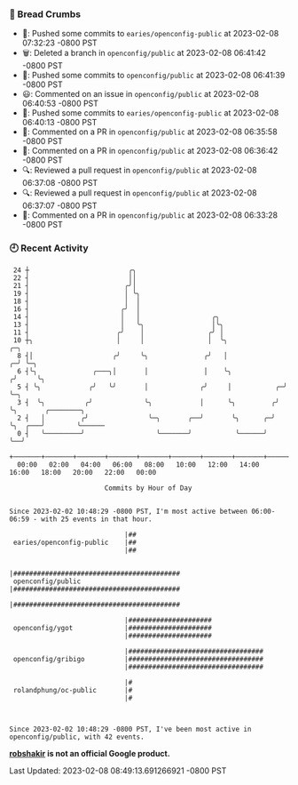 ### 🍞 Bread Crumbs

 * 🚢: Pushed some commits to `earies/openconfig-public` at 2023-02-08 07:32:23 -0800 PST
 * 🗑: Deleted a branch in `openconfig/public` at 2023-02-08 06:41:42 -0800 PST
 * 🚢: Pushed some commits to `openconfig/public` at 2023-02-08 06:41:39 -0800 PST
 * 😃: Commented on an issue in `openconfig/public` at 2023-02-08 06:40:53 -0800 PST
 * 🚢: Pushed some commits to `earies/openconfig-public` at 2023-02-08 06:40:13 -0800 PST
 * 💬: Commented on a PR in  `openconfig/public` at 2023-02-08 06:35:58 -0800 PST
 * 💬: Commented on a PR in  `openconfig/public` at 2023-02-08 06:36:42 -0800 PST
 * 🔍: Reviewed a pull request in  `openconfig/public` at 2023-02-08 06:37:08 -0800 PST
 * 🔍: Reviewed a pull request in  `openconfig/public` at 2023-02-08 06:37:07 -0800 PST
 * 💬: Commented on a PR in  `openconfig/public` at 2023-02-08 06:33:28 -0800 PST

### 🕘 Recent Activity
```
 24 ┼                         ╭╮
 22 ┤                         ││
 21 ┤                        ╭╯│
 19 ┤                        │ ╰╮
 18 ┤                        │  │
 16 ┤                       ╭╯  │
 14 ┤                       │   │                  ╭╮
 13 ┤                       │   ╰╮                 │╰╮
 11 ┤                      ╭╯    │                ╭╯ │
 10 ┼╮                     │     │                │  ╰╮                 ╭─╮
  8 ┤│                    ╭╯     ╰╮              ╭╯   │               ╭─╯ ╰─╮
  6 ┤╰╮              ╭───╮│       │              │    ╰╮             ╭╯     ╰╮
  5 ┤ ╰╮            ╭╯   ╰╯       │             ╭╯     │           ╭─╯       ╰─╮
  3 ┤  ╰╮          ╭╯             ╰╮            │      ╰╮         ╭╯           ╰╮       ╭────────╮
  2 ┤   │         ╭╯               ╰─╮       ╭──╯       ╰╮      ╭─╯             ╰╮  ╭───╯        ╰──────
  0 ┤   ╰─────────╯                  ╰───────╯           ╰──────╯                ╰──╯
    +───────+───────+───────+───────+───────+───────+───────+───────+───────+───────+───────+───────+────
  00:00   02:00   04:00   06:00   08:00   10:00   12:00   14:00   16:00   18:00   20:00   22:00   00:00   

						Commits by Hour of Day


Since 2023-02-02 10:48:29 -0800 PST, I'm most active between 06:00-06:59 - with 25 events in that hour.

```



```
                             |##
 earies/openconfig-public    |##
                             |##

                             |##########################################
 openconfig/public           |##########################################
                             |##########################################

                             |#####################
 openconfig/ygot             |#####################
                             |#####################

                             |##################################
 openconfig/gribigo          |##################################
                             |##################################

                             |#
 rolandphung/oc-public       |#
                             |#



Since 2023-02-02 10:48:29 -0800 PST, I've been most active in openconfig/public, with 42 events.

```
**[robshakir](mailto:robjs@google.com) is not an official Google product.**  


Last Updated: 2023-02-08 08:49:13.691266921 -0800 PST

